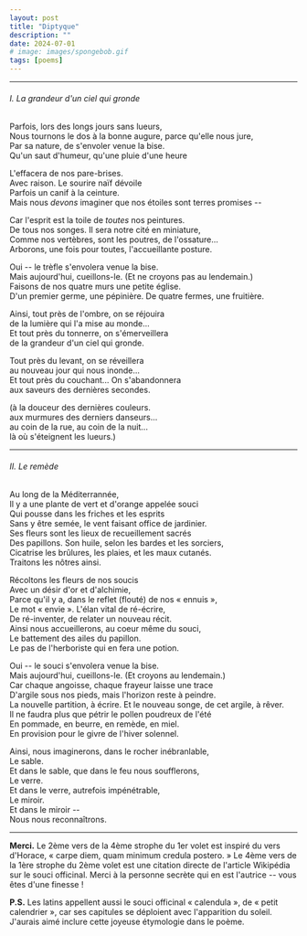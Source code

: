 ```yaml
---
layout: post
title: "Diptyque"
description: ""
date: 2024-07-01
# image: images/spongebob.gif
tags: [poems]
---
```


---

###### I. La grandeur d'un ciel qui gronde
  
Parfois, lors des longs jours sans lueurs,  
Nous tournons le dos à la bonne augure, parce qu'elle nous jure,  
Par sa nature, de s'envoler venue la bise.  
Qu'un saut d'humeur, qu'une pluie d'une heure

L'effacera de nos pare-brises.  
Avec raison. Le sourire naïf dévoile  
Parfois un canif à la ceinture.  
Mais nous *devons* imaginer que nos étoiles sont terres promises --  
  
Car l'esprit est la toile de *toutes* nos peintures.  
De tous nos songes. Il sera notre cité en miniature,  
Comme nos vertèbres, sont les poutres, de l'ossature...  
Arborons, une fois pour toutes, l'accueillante posture.  
  
Oui -- le trèfle s'envolera venue la bise.  
Mais aujourd'hui, cueillons-le. (Et ne croyons pas au lendemain.)  
Faisons de nos quatre murs une petite église.  
D'un premier germe, une pépinière. De quatre fermes, une fruitière.  
  
Ainsi, tout près de l'ombre, on se réjouira  
de la lumière qui l'a mise au monde...  
Et tout près du tonnerre, on s'émerveillera  
de la grandeur d'un ciel qui gronde.  
  
Tout près du levant, on se réveillera  
au nouveau jour qui nous inonde...  
Et tout près du couchant... On s'abandonnera  
aux saveurs des dernières secondes.  
  
(à la douceur des dernières couleurs.  
aux murmures des derniers danseurs...  
au coin de la rue, au coin de la nuit...  
là où s'éteignent les lueurs.)  

---

###### II. Le remède
  
Au long de la Méditerrannée,  
Il y a une plante de vert et d'orange appelée souci  
Qui pousse dans les friches et les esprits  
Sans y être semée, le vent faisant office de jardinier.  
Ses fleurs sont les lieux de recueillement sacrés  
Des papillons. Son huile, selon les bardes et les sorciers,  
Cicatrise les brûlures, les plaies, et les maux cutanés.  
Traitons les nôtres ainsi.  
  
Récoltons les fleurs de nos soucis  
Avec un désir d'or et d'alchimie,  
Parce qu'il y a, dans le reflet (flouté) de nos « ennuis »,  
Le mot « envie ». L'élan vital de ré-écrire,  
De ré-inventer, de relater un nouveau récit.  
Ainsi nous accueillerons, au coeur même du souci,  
Le battement des ailes du papillon.  
Le pas de l'herboriste qui en fera une potion.  
  
Oui -- le souci s'envolera venue la bise.  
Mais aujourd'hui, cueillons-le. (Et croyons au lendemain.)  
Car chaque angoisse, chaque frayeur laisse une trace  
D'argile sous nos pieds, mais l'horizon reste à peindre.  
La nouvelle partition, à écrire. Et le nouveau songe, de cet argile, à rêver.  
Il ne faudra plus que pétrir le pollen poudreux de l'été  
En pommade, en beurre, en remède, en miel.  
En provision pour le givre de l'hiver solennel.  
  
Ainsi, nous imaginerons, dans le rocher inébranlable,  
Le sable.  
Et dans le sable, que dans le feu nous soufflerons,  
Le verre.  
Et dans le verre, autrefois impénétrable,  
Le miroir.  
Et dans le miroir --  
Nous nous reconnaîtrons.  

---

**Merci.** Le 2ème vers de la 4ème strophe du 1er volet est inspiré du vers d'Horace, « carpe diem, quam minimum credula postero. »  Le 4ème vers de la 1ère strophe du 2ème volet est une citation directe de l'article Wikipédia sur le souci officinal. Merci à la personne secrète qui en est l'autrice -- vous êtes d'une finesse !

**P.S.** Les latins appellent aussi le souci officinal « calendula », de « petit calendrier », car ses capitules se déploient avec l'apparition du soleil. J'aurais aimé inclure cette joyeuse étymologie dans le poème.